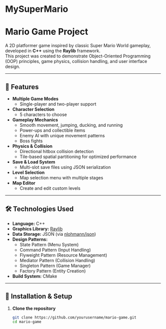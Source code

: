 ﻿# MySuperMario
# Mario Game Project

A 2D platformer game inspired by classic Super Mario World gameplay, developed in **C++** using the **Raylib** framework.  
This project was created to demonstrate Object-Oriented Programming (OOP) principles, game physics, collision handling, and user interface design.

---

## 📜 Features

- **Multiple Game Modes**
  - Single-player and two-player support
- **Character Selection**
  - 5 characters to choose
- **Gameplay Mechanics**
  - Smooth movement, jumping, ducking, and running
  - Power-ups and collectible items
  - Enemy AI with unique movement patterns
  - Boss fights
- **Physics & Collision**
  - Directional hitbox collision detection
  - Tile-based spatial partitioning for optimized performance
- **Save & Load System**
  - Multi-slot save files using JSON serialization
- **Level Selection**
  - Map selection menu with multiple stages
- **Map Editor**
  - Create and edit custom levels

---

## 🛠️ Technologies Used

- **Language:** C++
- **Graphics Library:** [Raylib](https://www.raylib.com/)
- **Data Storage:** JSON (via [nlohmann/json](https://github.com/nlohmann/json))
- **Design Patterns:**
  - State Pattern (Menu System)
  - Command Pattern (Input Handling)
  - Flyweight Pattern (Resource Management)
  - Mediator Pattern (Collision Handling)
  - Singleton Pattern (Game Manager)
  - Factory Pattern (Entity Creation)
- **Build System:** CMake

---

## 🚀 Installation & Setup

1. **Clone the repository**
   ```bash
   git clone https://github.com/yourusername/mario-game.git
   cd mario-game
